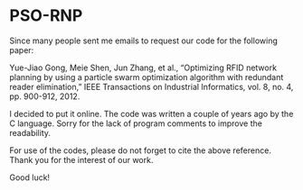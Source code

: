 # PSO-RNP

Since many people sent me emails to request our code for the following paper:

Yue-Jiao Gong, Meie Shen, Jun Zhang, et al., “Optimizing RFID network planning by using a particle swarm optimization algorithm with redundant reader elimination,” IEEE Transactions on Industrial Informatics, vol. 8, no. 4, pp. 900-912, 2012.

I decided to put it online. The code was written a couple of years ago by the C language. Sorry for the lack of program comments to improve the readability. 

For use of the codes, please do not forget to cite the above reference. Thank you for the interest of our work. 

Good luck!
